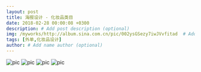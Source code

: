 ```yaml
---
layout: post
title: 海报设计 - 化妆品类目
date: 2018-02-28 00:00:08 +0300
description: # Add post description (optional)
img: /myworks/http://album.sina.com.cn/pic/002ysGSezy7iwJVvfitad  # Add image post (optional)
tags: [外单,化妆品设计] 
author: # Add name author (optional)
---
```



![pic](http://album.sina.com.cn/pic/002ysGSezy7iwKgKGvZ37)
![pic](http://album.sina.com.cn/pic/002ysGSezy7iwKgPfEHbf)
![pic](http://album.sina.com.cn/pic/002ysGSezy7iwKgS0wp69)
![pic](http://album.sina.com.cn/pic/002ysGSezy7iwKgURAz2f)


